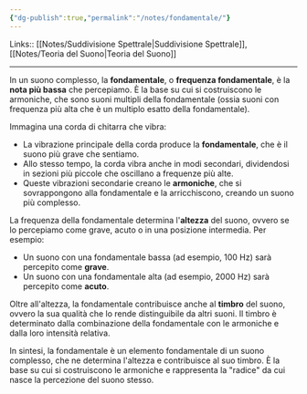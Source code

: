 ```yaml
---
{"dg-publish":true,"permalink":"/notes/fondamentale/"}
---
```


Links:: [[Notes/Suddivisione Spettrale\|Suddivisione Spettrale]], [[Notes/Teoria del Suono\|Teoria del Suono]]

---
In un suono complesso, la **fondamentale**, o **frequenza fondamentale**, è la **nota più bassa** che percepiamo. È la base su cui si costruiscono le armoniche, che sono suoni multipli della fondamentale (ossia suoni con frequenza più alta che è un multiplo esatto della fondamentale).

Immagina una corda di chitarra che vibra:

- La vibrazione principale della corda produce la **fondamentale**, che è il suono più grave che sentiamo.
- Allo stesso tempo, la corda vibra anche in modi secondari, dividendosi in sezioni più piccole che oscillano a frequenze più alte.
- Queste vibrazioni secondarie creano le **armoniche**, che si sovrappongono alla fondamentale e la arricchiscono, creando un suono più complesso.

La frequenza della fondamentale determina l'**altezza** del suono, ovvero se lo percepiamo come grave, acuto o in una posizione intermedia. Per esempio:

- Un suono con una fondamentale bassa (ad esempio, 100 Hz) sarà percepito come **grave**.
- Un suono con una fondamentale alta (ad esempio, 2000 Hz) sarà percepito come **acuto**.

Oltre all'altezza, la fondamentale contribuisce anche al **timbro** del suono, ovvero la sua qualità che lo rende distinguibile da altri suoni. Il timbro è determinato dalla combinazione della fondamentale con le armoniche e dalla loro intensità relativa.

In sintesi, la fondamentale è un elemento fondamentale di un suono complesso, che ne determina l'altezza e contribuisce al suo timbro. È la base su cui si costruiscono le armoniche e rappresenta la "radice" da cui nasce la percezione del suono stesso.


